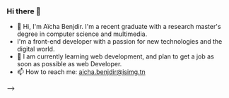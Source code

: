 ### Hi there 👋

- 👋 Hi, I'm Aïcha Benjdir. I'm a recent graduate with a research master's degree in computer science and multimedia.
- I'm a front-end developer with a passion for new technologies and the digital world.
- 🌱 I am currently learning web development, and plan to get a job as soon as possible as web Developer. 
- 📫 How to reach me: aicha.benjdir@isimg.tn

-->
